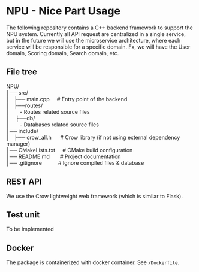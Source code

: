 # NPU - Nice Part Usage

The following repository contains a C++ backend framework to support the NPU system.
Currently all API request are centralized in a single service, but in the future we will use the microservice architecture, where each service will be responsible for a specific domain. Fx, we will have the User domain, Scoring domain, Search domain, etc.

## File tree
NPU/  
│── src/  
│$~~~$├── main.cpp $~~~$ # Entry point of the backend  
│$~~~$├──routes/  
│$~~~~~~$ - Routes related source files  
│$~~~~$├──db/  
│$~~~~~~$ - Databases related source files  
│── include/  
│$~~~$├── crow_all.h $~~~~~$# Crow library (if not using external dependency   manager)  
│── CMakeLists.txt $~~~$ # CMake build configuration  
│── README.md $~~~~~$ # Project documentation  
│── .gitignore $~~~~~~~~~$ # Ignore compiled files & database  


## REST API
We use the Crow lightweight web framework (which is similar to Flask).


## Test unit
To be implemented

## Docker
The package is containerized with docker container. See `/Dockerfile`.
